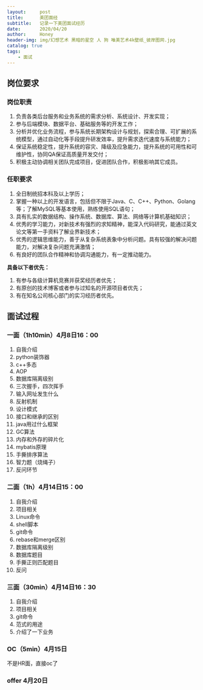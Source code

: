 ```yaml
---
layout:     post
title:      美团面经
subtitle:   记录一下美团面试经历
date:       2020/04/20
author:     Honey				
header-img: img/幻想艺术 黑暗的星空 人 狗 唯美艺术4k壁纸_彼岸图网.jpg
catalog: true 						
tags:
    - 面试
---
```


## 岗位要求

### 岗位职责

1. 负责各类后台服务和业务系统的需求分析、系统设计、开发实现；
2. 参与后端模块、数据平台、基础服务等的开发工作；
3. 分析并优化业务流程，参与系统长期架构设计与规划，探索合理、可扩展的系统模型，通过自动化等手段提升研发效率，提升需求迭代速度与系统能力；
4. 保证系统稳定性，提升系统的容灾、降级及应急能力，提升系统的可用性和可维护性，协同QA保证高质量开发交付；
5. 积极主动协调相关团队完成项目，促进团队合作，积极影响其它成员。

### 任职要求

1. 全日制统招本科及以上学历；
2. 掌握一种以上的开发语言，包括但不限于Java、C、C++、Python、Golang等；了解MySQL等基本使用，熟练使用SQL语句；
3. 具有扎实的数据结构、操作系统、数据库、算法、网络等计算机基础知识；
4. 优秀的学习能力，对新技术有强烈的求知精神，能深入代码研究，能通过英文论文等第一手资料了解业界新技术；
5. 优秀的逻辑思维能力，善于从复杂系统表象中分析问题。具有较强的解决问题能力，对解决复杂问题充满激情；
6. 有良好的团队合作精神和协调沟通能力，有一定推动能力。

**具备以下者优先：**

1. 有参与各级计算机竞赛并获奖经历者优先；
2. 有原创的技术博客或者参与过知名的开源项目者优先；
3. 有在知名公司核心部门的实习经历者优先。

## 面试过程

### 一面（1h10min）4月8日16：00

1. 自我介绍
2. python装饰器
3. c++多态
4. AOP
5. 数据库隔离级别
6. 三次握手，四次挥手
7. 输入网址发生什么
8. 反射机制
9. 设计模式
10. 接口和继承的区别
11. java用过什么框架
12. GC算法
13. 内存和外存的碎片化
14. mybatis原理
15. 手撕排序算法
16. 智力题（烧绳子）
17. 反问环节

### 二面（1h）4月14日15：00

1. 自我介绍
2. 项目相关
3. Linux命令
4. shell脚本
5. git命令
6. rebase和merge区别
7. 数据库隔离级别
8. 数据库题目
9. 手撕正则匹配题目
10. 反问

### 三面（30min）4月14日16：30

1. 自我介绍
2. 项目相关
3. git命令
4. 范式的用途
5. 介绍了一下业务

### OC（5min）4月15日

不是HR面，直接oc了

### offer 4月20日